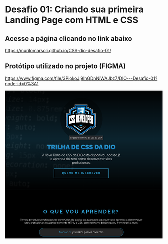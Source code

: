 # Desafio 01: Criando sua primeira Landing Page com HTML e CSS

## Acesse a página clicando no link abaixo
https://murilomarsoli.github.io/CSS-dio-desafio-01/

## Protótipo utilizado no projeto (FIGMA)
https://www.figma.com/file/3PiokoJj9IhGDnNiWAJbz7/DIO---Desafio-01?node-id=0%3A1

![Desafio 01 CSS](desafio-proj01.png)
